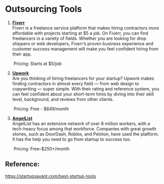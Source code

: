 # Outsourcing Tools 

1. **[Fiverr](https://www.fiverr.com/)**
<br>Fiverr is a freelance service platform that makes hiring contractors more affordable with projects starting at $5 a job. On Fiverr, you can find freelancers in a variety of fields. Whether you are looking for drop shippers or web developers, Fiverr’s proven business experience and customer success management will make you feel confident hiring from their app. 

&emsp;&emsp;Pricing: Starts at $5/job

2. **[Upwork](https://www.upwork.com/)**
<br>Are you thinking of hiring freelancers for your startup? Upwork makes finding contractors in almost every field — from web design to copywriting — super simple. With their rating and reference system, you can feel confident about your short-term hires by diving into their skill level, background, and reviews from other clients. 

&emsp;&emsp;Pricing: Free - $849/month

3. **[AngelList](https://angel.co/)**
<br>AngelList has an extensive network of over 8 million workers, with a tech-heavy focus among that workforce. Companies with great growth stories, such as DoorDash, Roblox, and Peloton, have used the platform. It has the help you need to go from startup to success too.

&emsp;&emsp;Pricing: Free–$250+/month

## Reference:
https://startupsavant.com/best-startup-tools
